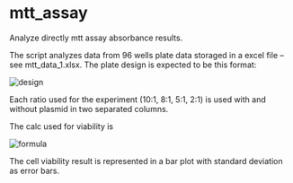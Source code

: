 # mtt_assay
Analyze directly mtt assay absorbance results.

The script analyzes data from 96 wells plate data storaged in a excel file – see mtt_data_1.xlsx. The plate design is expected to be this format:

![design](https://i.ibb.co/44mgSd0/plate-design.png)

Each ratio used for the experiment (10:1, 8:1, 5:1, 2:1) is used with and without plasmid in two separated columns.

The calc used for viability is 

![formula](https://latex.codecogs.com/png.image?\dpi{110}&space;Viability.per.well&space;=&space;\frac{absorbance}{&space;\sum&space;\frac{positive.control.abosrbance}{number.of.positive.controls}})

The cell viability result is represented in a bar plot with standard deviation as error bars.
